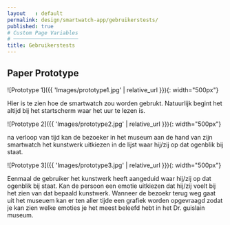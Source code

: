 ```yaml
---
layout   : default
permalink: design/smartwatch-app/gebruikerstests/
published: true
# Custom Page Variables
# ─────────────────────
title: Gebruikerstests
---
```


Paper Prototype
---------------

![Prototype 1]({{ 'Images/prototype1.jpg' | relative_url }}){: width="500px"}

Hier is te zien hoe de smartwatch zou worden gebrukt. Natuurlijk begint het altijd bij het startscherm waar het uur te lezen is. 

![Prototype 2]({{ 'Images/prototype2.jpg' | relative_url }}){: width="500px"}

na verloop van tijd kan de bezoeker in het museum aan de hand van zijn smartwatch het kunstwerk uitkiezen in de lijst waar hij/zij op dat ogenblik bij staat. 

![Prototype 3]({{ 'Images/prototype3.jpg' | relative_url }}){: width="500px"}

Eenmaal de gebruiker het kunstwerk heeft aangeduid waar hij/zij op dat ogenblik bij staat. Kan de persoon een emotie uitkiezen dat hij/zij voelt bij het zien van dat bepaald kunstwerk.
Wanneer de bezoekr terug weg gaat uit het museuem kan er ten aller tijde een grafiek worden opgevraagd zodat je kan zien welke emoties je het meest beleefd hebt in het Dr. guislain museum.


